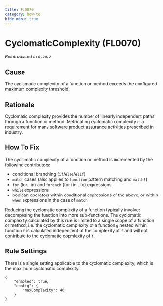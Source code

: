```yaml
---
title: FL0070
category: how-to
hide_menu: true
---
```


# CyclomaticComplexity (FL0070)

*Reintroduced in `0.20.2`*

## Cause

The cyclomatic complexity of a function or method exceeds the configured maximum complexity threshold.

## Rationale

Cyclomatic complexity provides the number of linearly independent paths through a function or method. Metricating cyclomatic complexity is a requirement for many software product assurance activities prescribed in industry.

## How To Fix

The cyclomatic complexity of a function or method is incremented by the following contributors:
* conditional branching (`if`/`else`/`elif`)
* `match` cases (also applies to `function` pattern matching and `match!`)
* `for` (for...in) and `foreach` (for i in...to) expressions
* `while` expressions
* boolean operators within conditional expressions of the above, or within `when` expressions in the case of `match`

Reducing the cyclomatic complexity of a function typically involves decomposing the function into more sub-functions. The cyclomatic complexity calculated by this rule is limited to a single scope of a function or method, i.e. the cyclomatic complexity of a function `g` nested within function `f` is calculated independent of the complexity of `f` and will not contribute to the cyclomatic copmlexity of `f`.

## Rule Settings

There is a single setting applicable to the cyclomatic complexity, which is the maximum cyclomatic complexity.  

    {
        "enabled": true,
        "config": {
            "maxComplexity": 40
        }
    }
   

